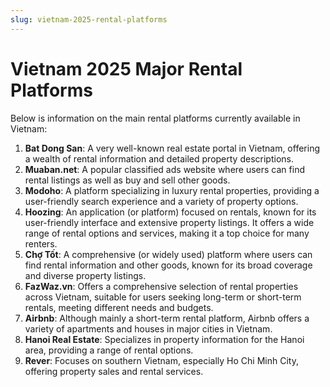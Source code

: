 ```yaml
---
slug: vietnam-2025-rental-platforms
---
```

# Vietnam 2025 Major Rental Platforms

Below is information on the main rental platforms currently available in Vietnam:

1.  **Bat Dong San**: A very well-known real estate portal in Vietnam, offering a wealth of rental information and detailed property descriptions.
2.  **Muaban.net**: A popular classified ads website where users can find rental listings as well as buy and sell other goods.
3.  **Modoho**: A platform specializing in luxury rental properties, providing a user-friendly search experience and a variety of property options.
4.  **Hoozing**: An application (or platform) focused on rentals, known for its user-friendly interface and extensive property listings. It offers a wide range of rental options and services, making it a top choice for many renters.
5.  **Chợ Tốt**: A comprehensive (or widely used) platform where users can find rental information and other goods, known for its broad coverage and diverse property listings.
6.  **FazWaz.vn**: Offers a comprehensive selection of rental properties across Vietnam, suitable for users seeking long-term or short-term rentals, meeting different needs and budgets.
7.  **Airbnb**: Although mainly a short-term rental platform, Airbnb offers a variety of apartments and houses in major cities in Vietnam.
8.  **Hanoi Real Estate**: Specializes in property information for the Hanoi area, providing a range of rental options.
9.  **Rever**: Focuses on southern Vietnam, especially Ho Chi Minh City, offering property sales and rental services.